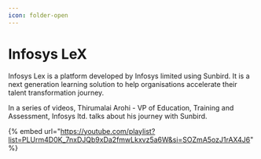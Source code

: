 ```yaml
---
icon: folder-open
---
```


# Infosys LeX

Infosys Lex is a platform developed by Infosys limited using Sunbird. It is a next generation learning solution to help organisations accelerate their talent transformation journey.

In a series of videos, Thirumalai Arohi - VP of Education, Training and Assessment, Infosys ltd. talks about his journey with Sunbird.



{% embed url="https://youtube.com/playlist?list=PLUrm4D0K_7nxDJQb9xDa2fmwLkxvz5a6W&si=SOZmA5ozJ1rAX4J6" %}
